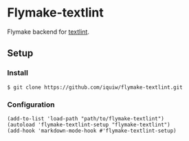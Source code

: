 # Flymake-textlint

Flymake backend for [textlint](https://textlint.github.io/).

## Setup

### Install

```console
$ git clone https://github.com/iquiw/flymake-textlint.git
```

### Configuration

```emacs-lisp
(add-to-list 'load-path "path/to/flymake-textlint")
(autoload 'flymake-textlint-setup "flymake-textlint")
(add-hook 'markdown-mode-hook #'flymake-textlint-setup)
```
